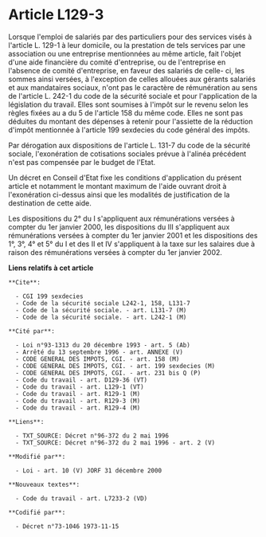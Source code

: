 # Article L129-3

Lorsque l'emploi de salariés par des particuliers pour des services visés à l'article L. 129-1 à leur domicile, ou la
prestation de tels services par une association ou une entreprise mentionnées au même article, fait l'objet d'une aide
financière du comité d'entreprise, ou de l'entreprise en l'absence de comité d'entreprise, en faveur des salariés de celle-
ci, les sommes ainsi versées, à l'exception de celles allouées aux gérants salariés et aux mandataires sociaux, n'ont pas le
caractère de rémunération au sens de l'article L. 242-1 du code de la sécurité sociale et pour l'application de la
législation du travail. Elles sont soumises à l'impôt sur le revenu selon les règles fixées au a du 5 de l'article 158 du
même code. Elles ne sont pas déduites du montant des dépenses à retenir pour l'assiette de la réduction d'impôt mentionnée à
l'article 199 sexdecies du code général des impôts.

Par dérogation aux dispositions de l'article L. 131-7 du code de la sécurité sociale, l'exonération de cotisations sociales
prévue à l'alinéa précédent n'est pas compensée par le budget de l'Etat.

Un décret en Conseil d'Etat fixe les conditions d'application du présent article et notamment le montant maximum de l'aide
ouvrant droit à l'exonération ci-dessus ainsi que les modalités de justification de la destination de cette aide.

Les dispositions du 2° du I s'appliquent aux rémunérations versées à compter du 1er janvier 2000, les dispositions du III
s'appliquent aux rémunérations versées à compter du 1er janvier 2001 et les dispositions des 1°, 3°, 4° et 5° du I et des II
et IV s'appliquent à la taxe sur les salaires due à raison des rémunérations versées à compter du 1er janvier 2002.

**Liens relatifs à cet article**

	**Cite**:

	  - CGI 199 sexdecies
	  - Code de la sécurité sociale L242-1, 158, L131-7
	  - Code de la sécurité sociale. - art. L131-7 (M)
	  - Code de la sécurité sociale. - art. L242-1 (M)

	**Cité par**:

	  - Loi n°93-1313 du 20 décembre 1993 - art. 5 (Ab)
	  - Arrêté du 13 septembre 1996 - art. ANNEXE (V)
	  - CODE GENERAL DES IMPOTS, CGI. - art. 158 (M)
	  - CODE GENERAL DES IMPOTS, CGI. - art. 199 sexdecies (M)
	  - CODE GENERAL DES IMPOTS, CGI. - art. 231 bis Q (P)
	  - Code du travail - art. D129-36 (VT)
	  - Code du travail - art. L129-1 (VT)
	  - Code du travail - art. R129-1 (M)
	  - Code du travail - art. R129-3 (M)
	  - Code du travail - art. R129-4 (M)

	**Liens**:

	  - TXT_SOURCE: Décret n°96-372 du 2 mai 1996
	  - TXT_SOURCE: Décret n°96-372 du 2 mai 1996 - art. 2 (V)

	**Modifié par**:

	  - Loi - art. 10 (V) JORF 31 décembre 2000

	**Nouveaux textes**:

	  - Code du travail - art. L7233-2 (VD)

	**Codifié par**:

	  - Décret n°73-1046 1973-11-15
